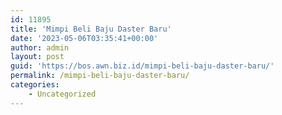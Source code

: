 ```yaml
---
id: 11895
title: 'Mimpi Beli Baju Daster Baru'
date: '2023-05-06T03:35:41+00:00'
author: admin
layout: post
guid: 'https://bos.awn.biz.id/mimpi-beli-baju-daster-baru/'
permalink: /mimpi-beli-baju-daster-baru/
categories:
    - Uncategorized
---
```


